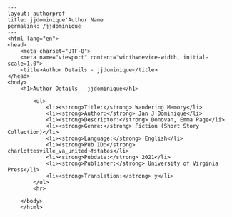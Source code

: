 
    ---
    layout: authorprof
    title: jjdominique'Author Name 
    permalink: /jjdominique
    ---
    <html lang="en">
    <head>
        <meta charset="UTF-8">
        <meta name="viewport" content="width=device-width, initial-scale=1.0">
        <title>Author Details - jjdominique</title>
    </head>
    <body>
        <h1>Author Details - jjdominique</h1>
        
            <ul>
                <li><strong>Title:</strong> Wandering Memory</li>
                <li><strong>Author:</strong> Jan J Dominique</li>
                <li><strong>Descriptor:</strong> Donovan, Emma Page</li>
                <li><strong>Genre:</strong> Fiction (Short Story Collection)</li>
                <li><strong>Language:</strong> English</li>
                <li><strong>Pub ID:</strong> charlottesville_va_united¬†states</li>
                <li><strong>Pubdate:</strong> 2021</li>
                <li><strong>Publisher:</strong> University of Virginia Press</li>
                <li><strong>Translation:</strong> y</li>
            </ul>
            <hr>
            
        </body>
        </html>
        